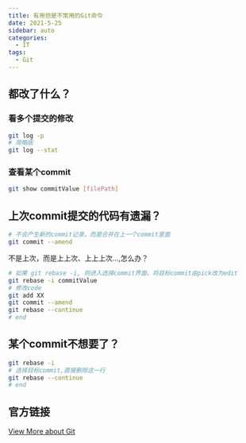 ```yaml
---
title: 有用但是不常用的Git命令
date: 2021-5-25
sidebar: auto
categories:
  - IT
tags:
  - Git
---
```


## 都改了什么？
### 看多个提交的修改
```bash
git log -p
# 简略版
git log --stat
```
### 查看某个commit
```bash
git show commitValue [filePath]
```

## 上次commit提交的代码有遗漏？
```bash
# 不会产生新的commit记录，而是合并在上一个commit里面
git commit --amend
```

不是上次，而是上上次、上上上次...,怎么办？
```bash
# 如果 git rebase -i, 则进入选择commit界面，将目标commit由pick改为edit
git rebase -i commitValue
# 修改code
git add XX
git commit --amend
git rebase --continue
# end
```

## 某个commit不想要了？
```bash
git rebase -i
# 选择目标commit,直接删除这一行
git rebase --continue
# end
```

## 官方链接
[View More about Git](https://git-scm.com/book/zh/v2)